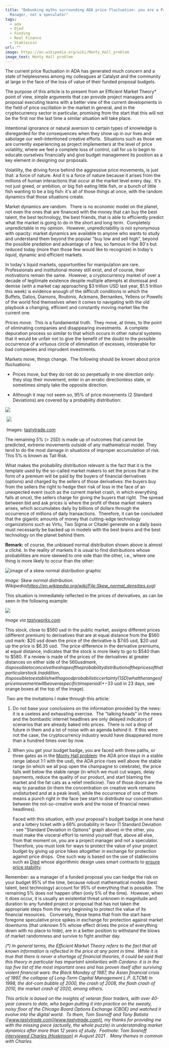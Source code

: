 ```yaml
---
title: "Debunking myths surrounding ADA price fluctuation: you are a Project
  Manager, not a speculator"
tags:
  - ada
  - Djed
  - Funding
  - Real Finance
  - Stablecoin
url: ""
image: https://en.wikipedia.org/wiki/Monty_Hall_problem
image_text: Monty Hall problem
---
```


The current price fluctuation in ADA has generated much concern and a state of helplessness among my colleagues at Catalyst and the community at large in the face of the loss of value of their funded proposal budgets.

The purpose of this article is to present from an Efficient Market Theory\* point of view, simple arguments that can provide project managers and proposal executing teams with a better view of the current developments in the field of price oscillation in the market in general, and in the cryptocurrency sector in particular, promising from the start that this will not be the first nor the last time a similar situation will take place.

Intentional ignorance or natural aversion to certain types of knowledge is disregarded for the consequences when they show up in our lives and sabotage our well-intentioned creative efforts.  Situations such as those we are currently experiencing as project implementers at the level of price volatility, where we feel a complete loss of control, call for us to begin to educate ourselves financially and give budget management its position as a key element in designing our proposals. 

Volatility, the driving force behind the aggressive price movements, is just that: a force of nature. And it is a force of nature because it arises from the millions of human interactions that occur at the market level every day.  It's not just greed, or ambition, or big fish eating little fish, or a bunch of little fish wanting to be a big fish: it's all of those things at once, with the random dynamics that those situations create.

Market dynamics are random.  There is no economic model on the planet, not even the ones that are financed with the money that can buy the best talent, the best technology, the best friends, that is able to efficiently predict what the market is going to do in the short and long term.  Completely unpredictable in my opinion.  However, unpredictability is not synonymous with opacity: market dynamics are available to anyone who wants to study and understand them beyond the popular "buy low and sell high", beyond the possible predation and advantage of a few, so famous in the 80's but reduced today (more than those few would like to recognize) in today's liquid, dynamic and efficient markets.

In today's liquid markets, opportunities for manipulation are rare.  Professionals and institutional money still exist, and of course, their motivations remain the same.  However, a cryptocurrency market of over a decade of legitimate existence despite multiple attempts at dismissal and demise (with a market cap approaching $3 trillion USD last year, $1.5 trillion this week) is evidence enough of the difficult conditions in which the Buffets, Dalios, Diamons, Roubinis, Ackmans, Bernankes, Yellens or Powells of the world find themselves when it comes to navigating with the old playbook a changing, efficient and constantly moving market like the current one. 

Prices move.  This is a fundamental truth.  They move, at times, to the point of eliminating companies and disappearing investments.  A complete depuration process so similar to that which occurs in other natural systems that it would be unfair not to give the benefit of the doubt to the possible occurrence of a virtuous circle of elimination of excesses, intolerable for bad companies and imprudent investments. 

Markets move, things change.  The following should be known about price fluctuations:  

*   Prices move, but they do not do so perpetually in one direction only: they stop their movement, enter in an erratic directionless state, or sometimes simply take the opposite direction. 
    

*   Although it may not seem so, 95% of price movements (2 Standard Deviations) are covered by a probability distribution:
    

![](https://lh6.googleusercontent.com/GW7ut8cfPsuGTxsq5b7ltf0pYn0C-hqcnt-6mq6TpLfhV4Yqfz8yYKrKh4F8P0Cw48E9Ly-7z-6CRG9fsBtja_e21wmvUS983R-4zwsVc6Jpudt2Y3MPElYXaO45TLYYGI_B2rxD2YGbam-gDg)

 ![](https://lh6.googleusercontent.com/tVGQPm3kRd4gkb2uivDZD2CXx75KmuNPCq_Hhfv5Ey2GiIcmbjt0HLRvu4wHNH5wfg5If85dJOZQ17hqonS-XOYqdCU4sTwE18HY46i7CE0hEMGpfff3TYT2j5pQIjCuS5BXVubKq_k7R3MEUA)

 Images: [tastytrade.com](//tastytrade.com)

The remaining 5% (> 2SD) is made up of outcomes that cannot be predicted, extreme movements outside of any mathematical model. They tend to do the most damage in situations of improper accumulation of risk.  This 5% is known as Tail Risk.

What makes the probability distribution relevant is the fact that it is the template used by the so-called market makers to set the prices that in the form of a premium will be paid by the buyers of financial derivatives (options) and charged by the sellers of those derivatives: the buyers buy from the sellers the right to hedge their risk of loss in the face of an unexpected event (such as the current market crash, in which everything falls at once), the sellers charge for giving the buyers that right.  The spread between bid and ask prices is where the profit of these market makers arises, which accumulates daily by billions of dollars through the occurrence of millions of daily transactions.  Therefore, it can be concluded that the gigantic amounts of money that cutting-edge technology organizations such as Virtu, Two Sigma or Citadel generate on a daily basis must necessarily be backed up in models with the best brains and the best technology on the planet behind them.  

**Remark:** of course, the unbiased normal distribution shown above is almost a cliché. In the reality of markets it is usual to find distributions whose probabilities are more skewed to one side than the other, i.e., where one thing is more likely to occur than the other:

![image of a skew normal distribution graphic](https://lh4.googleusercontent.com/jp0PrczyvAjLS0ATQyZ-T2zvIaa2IoGvpgd9373imD3RNoN--DPIdic_qEEtyXdjKe_7EGnmn5PwqajJb1AQEuMWcyFjvVmcl9huVAd8PAxSgic9iA4_-OeixCYnCI2kzaYZXNdYl2mdNjz4Ug)

*Image: Skew normal distribution. Wikipedia(https://en.wikipedia.org/wiki/File:Skew_normal_densities.svg)*

This situation is immediately reflected in the prices of derivatives, as can be seen in the following example:

![](https://lh3.googleusercontent.com/87XsQyvPYzjka9fgGbXQ9LU2owJ0evs9KPYUN4Yft82koqNu3_tF2G5QIQ5cLaUlM7H1eUdxlTNb5PUaXDY1N-7as2njE4qQFuRfTgk0GVCTbJDhYUAwGUy8K6X5hEqftjcEZWOrRpRB7oLuyQ)

*Image via [tastyworks.com](//tastyworks.com)*

This stock, close to $560 usd in the public market, assigns different prices (different premium) to derivatives that are at equal distance from the $560 usd mark: $20 usd down the price of the derivative is $7.65 usd, $20 usd up the price is $6.35 usd.  The price difference in the derivative premiums, at equal distance, indicates that the stock is more likely to go to $540 than to $580. If a review is made of the prices of the derivatives at greater distances on either side of the $560 usd mark, it is possible to conceive the shape of the probability distribution of the prices of that particular stock.   In addition, it is possible to establish with a good probabilistic certainty (1SD) what the range of price movement will be over a specific time period (+-$33 usd in 23 days, see orange boxes at the top of the image).

 Two are the invitations I make through this article:

1.  Do not base your conclusions on the information provided by the news: it is a useless and exhausting exercise.  The "talking heads" in the news and the bombastic internet headlines are only delayed indicators of scenarios that are already baked into prices.  There is not a drop of future in them and a lot of noise with an agenda behind it.  If this were not the case, the cryptocurrency industry would have disappeared more than a hundred times over by now.  
    
2.  When you get your budget badge, you are faced with three paths, or three gates as in the [Monty Hall problem](https://en.wikipedia.org/wiki/Monty_Hall_problem): the ADA price stays in a stable range (about 1:1 with the usd), the ADA price rises well above the stable range (in which we all pop open the champagne to celebrate), the price falls well below the stable range (in which we must cut wages, delay payments, reduce the quality of our product, and start blaming the market and the fat cats as a relief medicine). Two of those doors are the way to paradise (in them the concentration on creative work remains undisturbed and at a peak level), while the occurrence of one of them means a punch right in the face (we start to distribute our concentration between the not-so-creative work and the noise of financial news headlines). 
    
    Faced with this situation, with your proposal's budget badge in one hand and a lottery ticket with a 68% probability in favor (1 Standard Deviation - see "Standard Deviation in Options" graph above) in the other, you must make the visceral effort to remind yourself that, above all else, from that moment on, you are a project manager and not a speculator. Therefore, you must look for ways to protect the value of your project budget by giving up price hikes altogether in exchange for protection against price drops.  One such way is based on the use of stablecoins such as [Djed](https://iohk.io/en/blog/posts/2021/09/26/coti-to-issue-djed-stablecoin-on-cardano/) whose algorithmic design uses smart contracts to [ensure price stability](https://www.youtube.com/watch?v=Dq_1DOrsXGU).
    

Remember: as a manager of a funded proposal you can hedge the risk on your budget 95% of the time, because robust mathematical models (best talent, best technology) account for 95% of everything that is possible.  The remaining 5% does not happen often (only 5% of the time).  However, when it does occur, it is usually an existential threat unknown in magnitude and duration to any funded project or proposal that has not taken the appropriate steps from the very beginning to protect the value of its financial resources.   Conversely, those teams that from the start have foregone speculative price spikes in exchange for protection against market downturns (that unknown 5% whose effect drives the price of everything down with no place to hide), are in a better position to withstand the blows of market randomness and survive to fight another day.  

*(\*) In general terms, the Efficient Market Theory refers to the fact that all known information is reflected in the price at any point in time.  While it is true that there is never a shortage of financial theories, it could be said that this theory in particular has important similarities with Cardano: it is in the top five list of the most important ones and has proven itself after surviving violent financial wars: the Black Monday of 1987, the Asian financial crisis of 1997, the collapse of Long-Term Capital Management L.P. (LTCM) in 1998, the dot-com bubble of 2000, the crash of 2008, the flash crash of 2010, the market crash of 2020, among others.* 

*This article is based on the insights of veteran floor traders, with over 40-year careers to date, who began putting it into practice on the sweaty, noisy floor of the Chicago Board Options Exchange (CBOE) and watched it evolve into the digital world.  To them, Tom Sosnoff and Tony Batista ([www.tastytrade.com](www.tastytrade.com)), my thanks for providing me with the missing piece (actually, the whole puzzle) in understanding market dynamics after more than 12 years of study.  Footnote: Tom Sosnoff [interviewed Charles (Hoskinson)](https://www.tastytrade.com/shows/tasty-extras/episodes/crypto-regulation-the-future-of-finance-with-cardanos-charles-hoskinson-08-05-2021) in August 2021 .  Many themes in common with Charles.*
